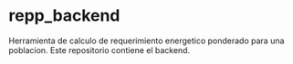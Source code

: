 # repp_backend

Herramienta de calculo de requerimiento energetico ponderado para una poblacion. Este repositorio contiene el backend.
